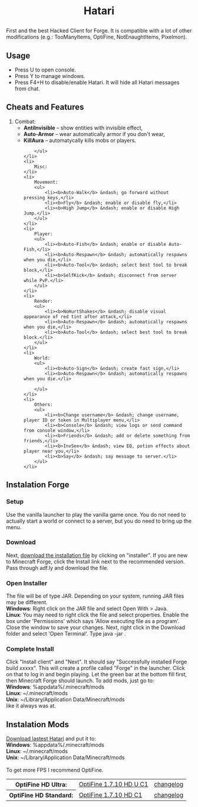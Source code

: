 <h1><p align="center">Hatari</p></h1>
First and the best Hacked Client for Forge. It is compatible with a lot of other modifications (e.g.: TooManyItems, OptiFine, NotEnaughtItems, Pixelmon).

<h2>Usage</h2>
<ul>
	<li>Press U to open console.</li>
	<li>Press Y to manage windows.</li>
	<li>Press F4+H to disable/enable Hatari. It will hide all Hatari messages from chat.</li>
</ul>
<h2>Cheats and Features</h2>

<ol>
	<li>
		Combat:
		<ul>
			<li><b>AntiInvisible</b> &ndash; show entities with invisible effect,</li>
			<li><b>Auto-Armor</b> &ndash; wear automatically armor if you don't wear,</li>
			<li><b>KillAura</b> &ndash; automatycally kills mobs or players.</li>
			
		</ul>
	</li>
	<li>
		Misc:
	</li>
	<li>
		Movement:
		<ul>
			<li><b>Auto-Walk</b> &ndash; go forward without pressing keys,</li>
			<li><b>Fly</b> &ndash; enable or disable fly,</li>
			<li><b>High Jump</b> &ndash; enable or disable High Jump.</li>
		</ul>
	</li>
	<li>
		Player:
		<ul>
			<li><b>Auto-Fish</b> &ndash; enable or disable Auto-Fish,</li>
			<li><b>Auto-Respawn</b> &ndash; automatically respawns when you die,</li>
			<li><b>Auto-Tool</b> &ndash; select best tool to break block,</li>
			<li><b>SelfKick</b> &ndash; disconnect from server while PvP.</li>
		</ul>
	</li>
	<li>
		Render:
		<ul>
			<li><b>NoHurtShakes</b> &ndash; disable visual appearance of red tint after attack,</li>
			<li><b>Auto-Respawn</b> &ndash; automatically respawns when you die,</li>
			<li><b>Auto-Tool</b> &ndash; select best tool to break block.</li>
		</ul>
	</li>
	<li>
		World:
		<ul>
			<li><b>Auto-Sign</b> &ndash; create fast sign,</li>
			<li><b>Auto-Respawn</b> &ndash; automatically respawns when you die.</li>
			
		</ul>
	</li>
	<li>
		Others:
		<ul>
			<li><b>Change username</b> &ndash; change username, player ID or token in Multiplayer menu,</li>
			<li><b>Console</b> &ndash; view logs or send command from console window,</li>
			<li><b>Friends</b> &ndash; add or delete something from friends,</li>
			<li><b>InvSee</b> &ndash; view EQ, potion effects about player near you,</li>
			<li><b>Say</b> &ndash; say message to server.</li>
		</ul>
	</li>
</ol>

<h2>Instalation Forge</h2>
<h3>Setup</h3>
Use the vanilla launcher to play the vanilla game once. You do not need to actually start a world or connect to a server, but you do need to bring up the menu.
<h3>Download</h3>
Next, <a href="http://files.minecraftforge.net/maven/net/minecraftforge/forge/index_1.7.10.html">download the installation file</a> by clicking on "installer". If you are new to Minecraft Forge, click the Install link next to the recommended version. Pass through adf.ly and download the file.
<h3>Open Installer</h3>
The file will be of type JAR. Depending on your system, running JAR files may be different.<br/>
<b>Windows</b>: Right click on the JAR file and select Open With > Java.<br/>
<b>Linux</b>: You may need to right click the file and select properties. Enable the box under 'Permissions' which says 'Allow executing file as a program'. Close the window to save your changes. Next, right click in the Download folder and select 'Open Terminal'. Type java -jar <filename>.
<h3>Complete Install</h3>
Click "Install client" and "Next". It should say "Successfully installed Forge build xxxxx". This will create a profile called "Forge" in the launcher. Click on that to log in and begin playing. Let the green bar at the bottom fill first, then Minecraft Forge should launch. To add mods, just go to:<br/>
<b>Windows</b>: %appdata%/.minecraft/mods<br/>
<b>Linux</b>: ~/.minecraft/mods<br/>
<b>Unix</b>: ~/Library/Application Data/Minecraft/mods<br/>
like it always was at.

<h2>Instalation Mods</h2>
<a href="https://github.com/adiantek/Hatari/tree/master/build/libs">Download lastest Hatari</a> and put it to:<br/>
<b>Windows</b>: %appdata%/.minecraft/mods<br/>
<b>Linux</b>: ~/.minecraft/mods<br/>
<b>Unix</b>: ~/Library/Application Data/Minecraft/mods<br/><br/>
To get more FPS I recommend OptiFine.<br/>
<table>
	<tr>
		<th>OptiFine HD Ultra:</th>
		<td><a href="http://optifine.net/adloadx?f=OptiFine_1.7.10_HD_U_C1.jar">OptiFine 1.7.10 HD U C1</a></td>
		<td><a href="https://optifine.net/changelog?f=OptiFine_1.7.10_HD_U_C1.jar">changelog</a></td>
	</tr>
	<tr>
		<th>OptiFine HD Standard:</th>
		<td><a href="http://optifine.net/adloadx?f=OptiFine_1.7.10_HD_C1.jar">OptiFine 1.7.10 HD C1</a></td>
		<td><a href="https://optifine.net/changelog?f=OptiFine_1.7.10_HD_C1.jar">changelog</a></td>
	</tr>
</table>
